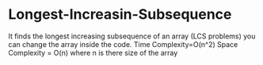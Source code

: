 # Longest-Increasin-Subsequence
It finds the longest increasing subsequence of an array (LCS problems) you can change the array inside the code.
  Time Complexity=O(n^2)
  Space Complexity = O(n)
where n is there size of the array  
